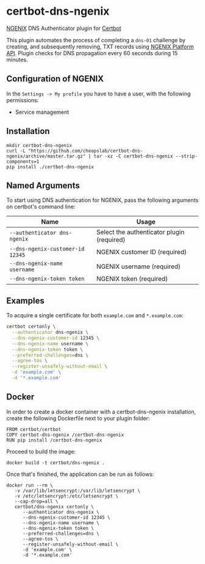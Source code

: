 # certbot-dns-ngenix

[NGENIX](https://ngenix.net) DNS Authenticator plugin for [Certbot](https://certbot.eff.org)

This plugin automates the process of completing a ``dns-01`` challenge by
creating, and subsequently removing, TXT records using [NGENIX Platform API](https://developer.ngenix.net/platformApi).
Plugin checks for DNS propagation every 60 seconds during 15 minutes.

## Configuration of NGENIX

In the `Settings -> My profile` you have to have a user, with the following permissions:

* Service management

## Installation
```
mkdir certbot-dns-ngenix
curl -L "https://github.com/cheopslab/certbot-dns-ngenix/archive/master.tar.gz" | tar -xz -C certbot-dns-ngenix --strip-components=1 
pip install ./certbot-dns-ngenix
```

## Named Arguments

To start using DNS authentication for NGENIX, pass the following arguments on
certbot's command line:

| Name | Usage |
| --- | --- |
| `--authenticator dns-ngenix` | Select the authenticator plugin (required) |
| `--dns-ngenix-customer-id 12345` | NGENIX customer ID (required) |
| `--dns-ngenix-name username` | NGENIX username (required) |
| `--dns-ngenix-token token` | NGENIX token (required) |

## Examples

To acquire a single certificate for both `example.com` and
`*.example.com`:

``` bash
certbot certonly \
  --authenticator dns-ngenix \
  --dns-ngenix-customer-id 12345 \
  --dns-ngenix-name username \
  --dns-ngenix-token token \
  --preferred-challenges=dns \
  --agree-tos \
  --register-unsafely-without-email \
  -d 'example.com' \
  -d '*.example.com'
```

## Docker

In order to create a docker container with a certbot-dns-ngenix installation, create the following Dockerfile next to your plugin folder:

```
FROM certbot/certbot
COPY certbot-dns-ngenix /certbot-dns-ngenix
RUN pip install /certbot-dns-ngenix
```

Proceed to build the image:

```
docker build -t certbot/dns-ngenix .
```

Once that's finished, the application can be run as follows:

```
docker run --rm \
   -v /var/lib/letsencrypt:/var/lib/letsencrypt \
   -v /etc/letsencrypt:/etc/letsencrypt \
   --cap-drop=all \
   certbot/dns-ngenix certonly \
      --authenticator dns-ngenix \
      --dns-ngenix-customer-id 12345 \
      --dns-ngenix-name username \
      --dns-ngenix-token token \
      --preferred-challenges=dns \
      --agree-tos \
      --register-unsafely-without-email \
      -d 'example.com' \
      -d '*.example.com'
```
